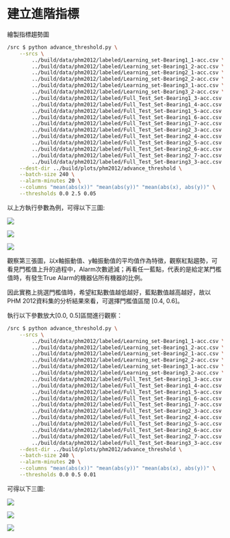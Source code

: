 # 建立進階指標

繪製指標趨勢圖

``` bash
/src $ python advance_threshold.py \
    --srcs \
        ../build/data/phm2012/labeled/Learning_set-Bearing1_1-acc.csv \
        ../build/data/phm2012/labeled/Learning_set-Bearing1_2-acc.csv \
        ../build/data/phm2012/labeled/Learning_set-Bearing2_1-acc.csv \
        ../build/data/phm2012/labeled/Learning_set-Bearing2_2-acc.csv \
        ../build/data/phm2012/labeled/Learning_set-Bearing3_1-acc.csv \
        ../build/data/phm2012/labeled/Learning_set-Bearing3_2-acc.csv \
        ../build/data/phm2012/labeled/Full_Test_Set-Bearing1_3-acc.csv \
        ../build/data/phm2012/labeled/Full_Test_Set-Bearing1_4-acc.csv \
        ../build/data/phm2012/labeled/Full_Test_Set-Bearing1_5-acc.csv \
        ../build/data/phm2012/labeled/Full_Test_Set-Bearing1_6-acc.csv \
        ../build/data/phm2012/labeled/Full_Test_Set-Bearing1_7-acc.csv \
        ../build/data/phm2012/labeled/Full_Test_Set-Bearing2_3-acc.csv \
        ../build/data/phm2012/labeled/Full_Test_Set-Bearing2_4-acc.csv \
        ../build/data/phm2012/labeled/Full_Test_Set-Bearing2_5-acc.csv \
        ../build/data/phm2012/labeled/Full_Test_Set-Bearing2_6-acc.csv \
        ../build/data/phm2012/labeled/Full_Test_Set-Bearing2_7-acc.csv \
        ../build/data/phm2012/labeled/Full_Test_Set-Bearing3_3-acc.csv \
    --dest-dir ../build/plots/phm2012/advance_threshold \
    --batch-size 240 \
    --alarm-minutes 20 \
    --columns "mean(abs(x))" "mean(abs(y))" "mean(abs(x), abs(y))" \
    --thresholds 0.0 2.5 0.05
```

以上方執行參數為例，可得以下三圖:

![][1]

![][2]

![][3]

觀察第三張圖，以x軸振動值、y軸振動值的平均值作為特徵，觀察紅點趨勢，可看見門檻值上升的過程中，Alarm次數遞減；再看任一藍點，代表的是給定某門檻值時，有發生True Alarm的機器佔所有機器的比例。

因此實務上挑選門檻值時，希望紅點數值越低越好，藍點數值越高越好，故以PHM 2012資料集的分析結果來看，可選擇門檻值區間 [0.4, 0.6]。

執行以下參數放大[0.0, 0.5]區間進行觀察：

``` bash
/src $ python advance_threshold.py \
    --srcs \
        ../build/data/phm2012/labeled/Learning_set-Bearing1_1-acc.csv \
        ../build/data/phm2012/labeled/Learning_set-Bearing1_2-acc.csv \
        ../build/data/phm2012/labeled/Learning_set-Bearing2_1-acc.csv \
        ../build/data/phm2012/labeled/Learning_set-Bearing2_2-acc.csv \
        ../build/data/phm2012/labeled/Learning_set-Bearing3_1-acc.csv \
        ../build/data/phm2012/labeled/Learning_set-Bearing3_2-acc.csv \
        ../build/data/phm2012/labeled/Full_Test_Set-Bearing1_3-acc.csv \
        ../build/data/phm2012/labeled/Full_Test_Set-Bearing1_4-acc.csv \
        ../build/data/phm2012/labeled/Full_Test_Set-Bearing1_5-acc.csv \
        ../build/data/phm2012/labeled/Full_Test_Set-Bearing1_6-acc.csv \
        ../build/data/phm2012/labeled/Full_Test_Set-Bearing1_7-acc.csv \
        ../build/data/phm2012/labeled/Full_Test_Set-Bearing2_3-acc.csv \
        ../build/data/phm2012/labeled/Full_Test_Set-Bearing2_4-acc.csv \
        ../build/data/phm2012/labeled/Full_Test_Set-Bearing2_5-acc.csv \
        ../build/data/phm2012/labeled/Full_Test_Set-Bearing2_6-acc.csv \
        ../build/data/phm2012/labeled/Full_Test_Set-Bearing2_7-acc.csv \
        ../build/data/phm2012/labeled/Full_Test_Set-Bearing3_3-acc.csv \
    --dest-dir ../build/plots/phm2012/advance_threshold \
    --batch-size 240 \
    --alarm-minutes 20 \
    --columns "mean(abs(x))" "mean(abs(y))" "mean(abs(x), abs(y))" \
    --thresholds 0.0 0.5 0.01
```

可得以下三圖:

![][4]

![][5]

![][6]

[1]: ../build/plots/phm2012/advance_threshold/20min-0.000000,2.500000,0.050000th-mean(abs(x)).png
[2]: ../build/plots/phm2012/advance_threshold/20min-0.000000,2.500000,0.050000th-mean(abs(y)).png
[3]: ../build/plots/phm2012/advance_threshold/20min-0.000000,2.500000,0.050000th-mean(abs(x),%20abs(y)).png
[4]: ../build/plots/phm2012/advance_threshold/20min-0.000000,0.500000,0.010000th-mean(abs(x)).png
[5]: ../build/plots/phm2012/advance_threshold/20min-0.000000,0.500000,0.010000th-mean(abs(y)).png
[6]: ../build/plots/phm2012/advance_threshold/20min-0.000000,0.500000,0.010000th-mean(abs(x),%20abs(y)).png
